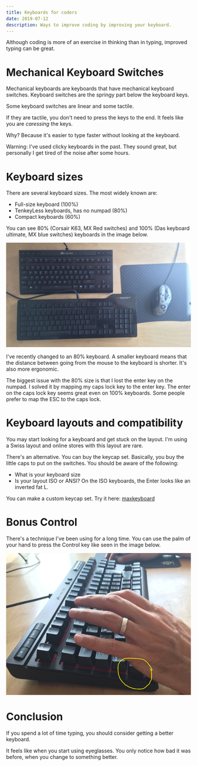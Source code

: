 ```yaml
---
title: Keyboards for coders
date: 2019-07-12
description: Ways to improve coding by improving your keyboard.
---
```


Although coding is more of an exercise in thinking than in typing, improved typing can be great.

# Mechanical Keyboard Switches

Mechanical keyboards are keyboards that have mechanical keyboard switches.
Keyboard switches are the springy part below the keyboard keys.

Some keyboard switches are linear and some tactile.

If they are tactile, you don't need to press the keys to the end. It feels like you are _caressing_ the keys.

Why? Because it's easier to type faster without looking at the keyboard.

Warning: I've used clicky keyboards in the past. They sound great, but personally I get tired of the noise after some hours.

# Keyboard sizes

There are several keyboard sizes. The most widely known are:

- Full-size keyboard (100%)
- TenkeyLess keyboards, has no numpad (80%)
- Compact keyboards (60%)

You can see 80% (Corsair K63, MX Red switches) and 100% (Das keyboard ultimate, MX blue switches) keyboards in the image below.

<img src="2keyboards.jpg" alt="An 80% and a 100% (TLK) keyboards"/>

I've recently changed to an 80% keyboard. A smaller keyboard means that the distance between going from the mouse to the keyboard is shorter. It's also more ergonomic.

The biggest issue with the 80% size is that I lost the enter key on the numpad. I solved it by mapping my caps lock key to the enter key. The enter on the caps lock key seems great even on 100% keyboards. Some people prefer to map the ESC to the caps lock.

# Keyboard layouts and compatibility

You may start looking for a keyboard and get stuck on the layout. I'm using a Swiss layout and online stores with this layout are rare.

There's an alternative. You can buy the keycap set. Basically, you buy the little caps to put on the switches.
You should be aware of the following:

- What is your keyboard size
- Is your layout ISO or ANSI? On the ISO keyboards, the Enter looks like an inverted fat L.

You can make a custom keycap set. Try it here: [maxkeyboard](http://www.maxkeyboard.com/iso-layout-custom-color-cherry-mx-keycap-set-front-side-print-blank.html)

# Bonus Control

There's a technique I've been using for a long time. You can use the palm of your hand to press the Control key like seen in the image below.

<img src="ctrl.png" alt="Pressing Control key with hand side"/>

# Conclusion

If you spend a lot of time typing, you should consider getting a better keyboard.

It feels like when you start using eyeglasses. You only notice how bad it was before, when you change to something better.
